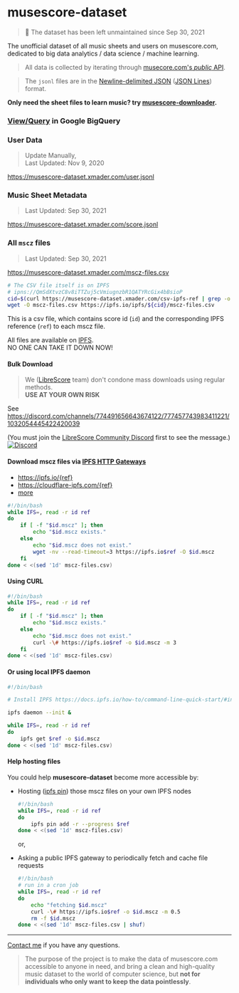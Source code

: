 
# musescore-dataset

> 🚨 The dataset has been left unmaintained since Sep 30, 2021

The unofficial dataset of all music sheets and users on musescore.com, dedicated to big data analytics / data science / machine learning.

> All data is collected by iterating through [musecore.com's *public* API](https://developers.musescore.com/).

> The `jsonl` files are in the [Newline-delimited JSON](https://en.wikipedia.org/wiki/JSON_streaming#Line-delimited_JSON) ([JSON Lines](http://jsonlines.org/)) format.

**Only need the sheet files to learn music? try [musescore-downloader](https://github.com/Xmader/musescore-downloader).**

### [View/Query](https://console.cloud.google.com/bigquery?project=xmader&p=xmader&d=musescore&page=dataset) in Google BigQuery

### User Data

> Update Manually,  
> Last Updated: Nov 9, 2020

https://musescore-dataset.xmader.com/user.jsonl

### Music Sheet Metadata

> Last Updated: Sep 30, 2021

https://musescore-dataset.xmader.com/score.jsonl

### All `mscz` files

> Last Updated: Sep 30, 2021

https://musescore-dataset.xmader.com/mscz-files.csv

```sh
# The CSV file itself is on IPFS
# ipns://QmSdXtvzC8v8iTTZuj5cVmiugnzbR1QATYRcGix4bBsioP
cid=$(curl https://musescore-dataset.xmader.com/csv-ipfs-ref | grep -o "\\w\{46\}")
wget -O mscz-files.csv https://ipfs.io/ipfs/${cid}/mscz-files.csv
```

This is a csv file, which contains score id (`id`) and the corresponding IPFS reference (`ref`) to each mscz file.

All files are available on [IPFS](https://ipfs.io/).  
NO ONE CAN TAKE IT DOWN NOW!

#### Bulk Download

> We ([LibreScore](https://github.com/LibreScore) team) don't condone mass downloads using regular methods.  
> **USE AT YOUR OWN RISK**

See <https://discord.com/channels/774491656643674122/777457743983411221/1032054445422420039>

(You must join the [LibreScore Community Discord](https://discord.gg/DKu7cUZ4XQ) first to see the message.)  
[![Discord](https://img.shields.io/discord/774491656643674122?color=7289da&label=Discord&logo=discord)](https://discord.gg/DKu7cUZ4XQ)

#### Download mscz files via [IPFS HTTP Gateways](https://docs.ipfs.io/how-to/address-ipfs-on-web/#http-gateways)

* https://ipfs.io/{ref}
* https://cloudflare-ipfs.com/{ref}
* [more](https://ipfs.github.io/public-gateway-checker/)

```sh
#!/bin/bash
while IFS=, read -r id ref
do
    if [ -f "$id.mscz" ]; then
        echo "$id.mscz exists."
    else
        echo "$id.mscz does not exist."
        wget -nv --read-timeout=3 https://ipfs.io$ref -O $id.mscz
    fi
done < <(sed '1d' mscz-files.csv)
```

#### Using CURL

```bash
#!/bin/bash
while IFS=, read -r id ref
do
    if [ -f "$id.mscz" ]; then
        echo "$id.mscz exists."
    else
        echo "$id.mscz does not exist."
        curl -\# https://ipfs.io$ref -o $id.mscz -m 3
    fi
done < <(sed '1d' mscz-files.csv)
```

#### Or using local IPFS daemon

```bash
#!/bin/bash

# Install IPFS https://docs.ipfs.io/how-to/command-line-quick-start/#install-ipfs

ipfs daemon --init &

while IFS=, read -r id ref
do
    ipfs get $ref -o $id.mscz
done < <(sed '1d' mscz-files.csv)
```

#### Help hosting files

You could help **musescore-dataset** become more accessible by:

* Hosting ([ipfs pin](https://docs.ipfs.tech/how-to/pin-files/)) those mscz files on your own IPFS nodes

    ```bash
    #!/bin/bash
    while IFS=, read -r id ref
    do
        ipfs pin add -r --progress $ref
    done < <(sed '1d' mscz-files.csv)
    ```

    or,

* Asking a public IPFS gateway to periodically fetch and cache file requests

    ```bash
    #!/bin/bash
    # run in a cron job
    while IFS=, read -r id ref
    do
        echo "fetching $id.mscz"
        curl -\# https://ipfs.io$ref -o $id.mscz -m 0.5
        rm -f $id.mscz
    done < <(sed '1d' mscz-files.csv | shuf)
    ```

---

[Contact me](mailto:i@xmader.com) if you have any questions.

> The purpose of the project is to make the data of musescore.com accessible to anyone in need, and bring a clean and high-quality music dataset to the world of computer science, but **not for individuals who only want to keep the data pointlessly**.
